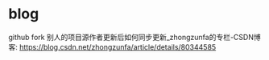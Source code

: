 # blog

github fork 别人的项目源作者更新后如何同步更新_zhongzunfa的专栏-CSDN博客: https://blog.csdn.net/zhongzunfa/article/details/80344585
